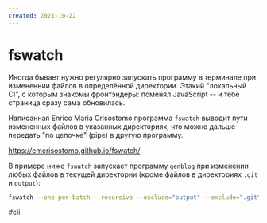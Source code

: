 ```yaml
---
created: 2021-10-22
---
```


# fswatch

Иногда бывает нужно регулярно запускать программу в терминале при измененнии файлов в определённой директории. Этакий "локальный CI", с которым знакомы фронтэндеры: поменял JavaScript -- и тебе страница сразу сама обновилась.

Написанная Enrico Maria Crisostomo программа `fswatch` выводит пути измененных файлов в указанных директориях, что можно дальше передать "по цепочке" (pipe) в другую программу.

https://emcrisostomo.github.io/fswatch/

В примере ниже `fswatch` запускает программу `genblog` при изменении любых файлов в текущей директории (кроме файлов в директориях `.git` и `output`):

```bash
fswatch --one-per-batch --recursive --exclude="output" --exclude=".git" . | xargs -n1 sh -c "genblog"
```

#cli
